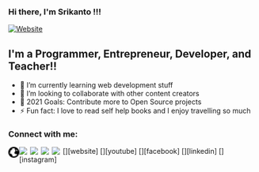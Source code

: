 ### Hi there, I'm Srikanto !!!
[![Website](https://img.shields.io/website?label=codeSTACKr.com&style=for-the-badge&url=https%3A%2F%2Fcodestackr.com)](https://srikanto.me)

## I'm a Programmer, Entrepreneur, Developer, and Teacher!!

- 🌱 I’m currently learning web development stuff
- 👯 I’m looking to collaborate with other content creators
- 🥅 2021 Goals: Contribute more to Open Source projects
- ⚡ Fun fact: I love to read self help books and I enjoy travelling so much

### Connect with me:

[<img align="left"  width="22px" alt ='srikanto.me|srikanto' src="https://raw.githubusercontent.com/iconic/open-iconic/master/svg/globe.svg" />][website]
[<img align="left"  width="22px" src="https://cdn.jsdelivr.net/npm/simple-icons@v3/icons/youtube.svg" />][youtube]
[<img align="left"  width="22px" src="https://cdn.jsdelivr.net/npm/simple-icons@v3/icons/twitter.svg" />][facebook]
[<img align="left"  width="22px" src="https://cdn.jsdelivr.net/npm/simple-icons@v3/icons/linkedin.svg" />][linkedin]
[<img align="left"  width="22px" src="https://cdn.jsdelivr.net/npm/simple-icons@v3/icons/instagram.svg" />][instagram]

